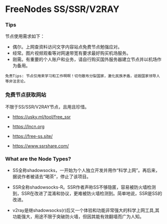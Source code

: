 # FreeNodes SS/SSR/V2RAY


### Tips
节点使用需求如下：
- 偶尔。上网查资料访问文字内容站点免费节点勉强应对。
- 经常。图片视频观看等对网速带宽有要求最好购买机场服务。
- 刚需。有重要的个人账户和业务，请自行购买国外服务器建立节点并以机场作为备用。

`免责Tips: 节点仅用来学习和工作啊啊！切勿散布分裂国家，激化民族矛盾，诋毁国家领导人等非法言论。`


### 免费节点获取网站
不限于SS/SSR/V2RAY节点，且用且珍惜。

- https://usky.ml/tool/free_ssr

- https://lncn.org

- https://free-ss.site/

- https://www.ssrshare.com/



### What are the Node Types?

- SS全称shadowsocks，一开始为个人独立开发并用作“科学上网”。再后来，据说作者被请去“喝茶”，停止了该项目。

- SSR全称shadowsocks-R。SSR作者声称SS不够隐匿，容易被防火墙检测到，SSR在改进了混淆和协议，更难被防火墙检测到。简单地说，SSR是SS的改进。

- v2ray是继shadowsocks(r)后又一个体验和功能非常强大的科学上网工具,其功能强大，用途不限于突破防火墙，但因其能有效翻墙而广为人知。
